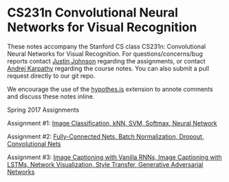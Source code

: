 # CS231n Convolutional Neural Networks for Visual Recognition

These notes accompany the Stanford CS class CS231n: Convolutional Neural Networks for Visual Recognition. 
For questions/concerns/bug reports contact [Justin Johnson](http://cs.stanford.edu/people/jcjohns/) regarding the assignments, or contact [Andrej Karpathy](http://cs.stanford.edu/people/karpathy/) regarding the course notes. You can also submit a pull request directly to our git repo. 

We encourage the use of the [hypothes.is](https://hypothes.is/) extension to annote comments and discuss these notes inline.

Spring 2017 Assignments

Assignment #1: [Image Classification, kNN, SVM, Softmax, Neural Network](http://cs231n.github.io/assignments2017/assignment1/)

Assignment #2: [Fully-Connected Nets, Batch Normalization, Dropout, Convolutional Nets](http://cs231n.github.io/assignments2017/assignment2/)

Assignment #3: [Image Captioning with Vanilla RNNs, Image Captioning with LSTMs, Network Visualization, Style Transfer, Generative Adversarial Networks](http://cs231n.github.io/assignments2017/assignment3/)